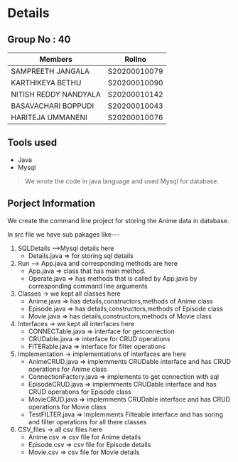 # Details
## Group No : 40
|Members                 |Rollno      |
|------------------------|------------|
|SAMPREETH JANGALA       |S20200010079|
|KARTHIKEYA BETHU        |S20200010090|
|NITISH REDDY NANDYALA   |S20200010142| 
|BASAVACHARI BOPPUDI     |S20200010043|
|HARITEJA UMMANENI       |S20200010076|

## Tools used
* Java
* Mysql
> We wrote the code in java language and used Mysql for database.

## Porject Information
We create the command line project for storing the Anime data in database.

In src file we have sub pakages like---

1. SQLDetails -->Mysql details here 
    - Details.java       => for storing sql details 
2. Run --> App.java and corresponding methods are here
    - App.java => class that has main method.
    - Operate.java       => has methods that is called by App.java by corresponding command line arguments
3. Classes         -> we kept all classes here
    - Anime.java         => has details,constructors,methods of Anime class
    - Episode.java       => has details,constructors,methods of Episode class
    - Movie.java         => has details,constructors,methods of Movie class
4. Interfaces -> we kept all interfaces here 
    - CONNECTable.java   => interface for getconnection
    - CRUDable.java      => interface for CRUD operations
    - FITERable.java     => interface for filter operations
5. Implementation -> implementations of interfaces are here
    - AnimeCRUD.java     => implemments CRUDable interface and has CRUD operations for Anime class   
    - ConnectionFactory.java => implements to get connection with sql
    - EpisodeCRUD.java => implemments CRUDable interface and has CRUD operations for Episode class
    - MovieCRUD.java => implemments CRUDable interface and has CRUD operations for Movie class
    - TestFILTER.java => implemments Filteable interface and has soring and filter operations for all there classes
6. CSV_files -> all csv files here
    - Anime.csv => csv file for Anime details
    - Episode.csv => csv file for Episode details
    - Movie.csv => csv file for Movie details

